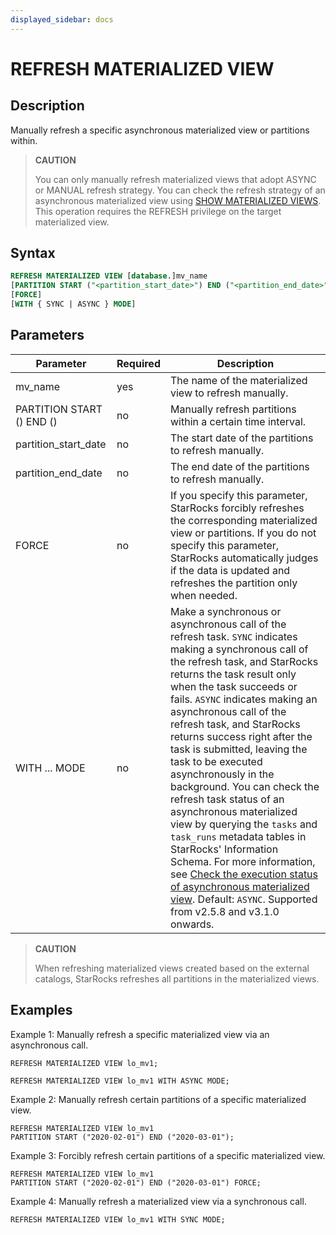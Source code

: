 ```yaml
---
displayed_sidebar: docs
---
```


# REFRESH MATERIALIZED VIEW

## Description

Manually refresh a specific asynchronous materialized view or partitions within.

> **CAUTION**
>
> You can only manually refresh materialized views that adopt ASYNC or MANUAL refresh strategy. You can check the refresh strategy of an asynchronous materialized view using [SHOW MATERIALIZED VIEWS](SHOW_MATERIALIZED_VIEW.md).
> This operation requires the REFRESH privilege on the target materialized view.

## Syntax

```SQL
REFRESH MATERIALIZED VIEW [database.]mv_name
[PARTITION START ("<partition_start_date>") END ("<partition_end_date>")]
[FORCE]
[WITH { SYNC | ASYNC } MODE]
```

## Parameters

| **Parameter**             | **Required** | **Description**                                        |
| ------------------------- | ------------ | ------------------------------------------------------ |
| mv_name                   | yes          | The name of the materialized view to refresh manually. |
| PARTITION START () END () | no           | Manually refresh partitions within a certain time interval. |
| partition_start_date      | no           | The start date of the partitions to refresh manually.  |
| partition_end_date        | no           | The end date of the partitions to refresh manually.    |
| FORCE                     | no           | If you specify this parameter, StarRocks forcibly refreshes the corresponding materialized view or partitions. If you do not specify this parameter, StarRocks automatically judges if the data is updated and refreshes the partition only when needed.  |
| WITH ... MODE             | no           | Make a synchronous or asynchronous call of the refresh task. `SYNC` indicates making a synchronous call of the refresh task, and StarRocks returns the task result only when the task succeeds or fails. `ASYNC` indicates making an asynchronous call of the refresh task, and StarRocks returns success right after the task is submitted, leaving the task to be executed asynchronously in the background. You can check the refresh task status of an asynchronous materialized view by querying the `tasks` and `task_runs` metadata tables in StarRocks' Information Schema. For more information, see [Check the execution status of asynchronous materialized view](../../../using_starrocks/async_mv/Materialized_view.md#check-the-execution-status-of-asynchronous-materialized-view). Default: `ASYNC`. Supported from v2.5.8 and v3.1.0 onwards. |

> **CAUTION**
>
> When refreshing materialized views created based on the external catalogs, StarRocks refreshes all partitions in the materialized views.

## Examples

Example 1: Manually refresh a specific materialized view via an asynchronous call.

```Plain
REFRESH MATERIALIZED VIEW lo_mv1;

REFRESH MATERIALIZED VIEW lo_mv1 WITH ASYNC MODE;
```

Example 2: Manually refresh certain partitions of a specific materialized view.

```Plain
REFRESH MATERIALIZED VIEW lo_mv1 
PARTITION START ("2020-02-01") END ("2020-03-01");
```

Example 3: Forcibly refresh certain partitions of a specific materialized view.

```Plain
REFRESH MATERIALIZED VIEW lo_mv1
PARTITION START ("2020-02-01") END ("2020-03-01") FORCE;
```

Example 4: Manually refresh a materialized view via a synchronous call.

```Plain
REFRESH MATERIALIZED VIEW lo_mv1 WITH SYNC MODE;
```
